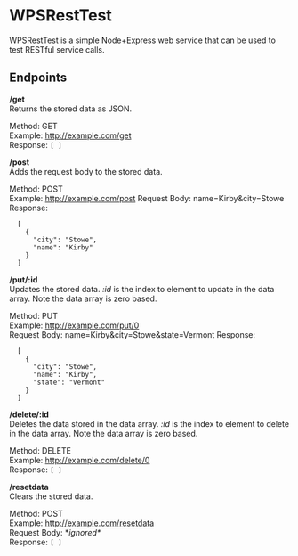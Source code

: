 # WPSRestTest

WPSRestTest is a simple Node+Express web service that can be used to test RESTful service calls.

## Endpoints

**/get**  
Returns the stored data as JSON.  

Method: GET  
Example: http://example.com/get  
Response: `[ ]`  

**/post**  
Adds the request body to the stored data.  

Method: POST  
Example: http://example.com/post
Request Body: name=Kirby&city=Stowe  
Response:
```
  [
    {
      "city": "Stowe",
      "name": "Kirby"
    }
  ]
```

**/put/:id**  
Updates the stored data. *:id* is the index to element to update in the data array. Note the data array is zero based.  

Method: PUT  
Example: http://example.com/put/0  
Request Body: name=Kirby&city=Stowe&state=Vermont
Response:
```
  [
    {
      "city": "Stowe",
      "name": "Kirby",
      "state": "Vermont"
    }
  ]
```

**/delete/:id**  
Deletes the data stored in the data array. *:id* is the index to element to delete in the data array. Note the data array is zero based.  

Method: DELETE  
Example: http://example.com/delete/0  
Response: `[ ]`  

**/resetdata**  
Clears the stored data.  

Method: POST  
Example: http://example.com/resetdata  
Request Body: \**ignored\**  
Response: `[ ]`  
